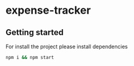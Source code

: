 # expense-tracker

## Getting started 

For install the project please install dependencies  
```bash  
npm i && npm start
```
